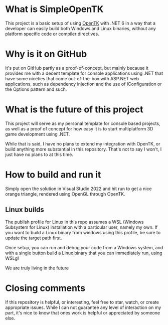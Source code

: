 # What is SimpleOpenTK
This project is a basic setup of using [OpenTK](https://opentk.net/) with .NET 6 in a way that a developer can easily build both Windows and Linux binaries, without any platform specific code or compiler directives.

# Why is it on GitHub
It's put on GitHub partly as a proof-of-concept, but mainly because it provides me with a decent template for console applications using .NET that have some niceties that come out-of-the-box with ASP.NET web applications, such as dependency injection and the use of IConfiguration or the Options pattern and such.

# What is the future of this project
This project will serve as my personal template for console based projects, as well as a proof of concept for how easy it is to start multiplatform 3D game development using .NET.

While that is said, I have no plans to extend my integration with OpenTK, or build anything more substantial in this repository. That's not to say I won't, I just have no plans to at this time.

# How to build and run it
Simply open the solution in Visual Studio 2022 and hit run to get a nice orange triangle, rendered using OpenGL through OpenTK.

## Linux builds
The publish profile for Linux in this repo assumes a WSL (Windows Subsystem for Linux) installation with a particular user, namely my own. If you want to build a Linux binary from windows using this profile, be sure to update the target path first.

Once setup, you can run and debug your code from a Windows system, and with a single button build a Linux binary that you can immediately run, using WSLg!

We are truly living in the future

# Closing comments
If this repository is helpful, or interesting, feel free to star, watch, or create appropriate issues. While I can not guarantee any level of interaction on my part, it's nice to know that ones work is helpful or appreciated by someone else. 
